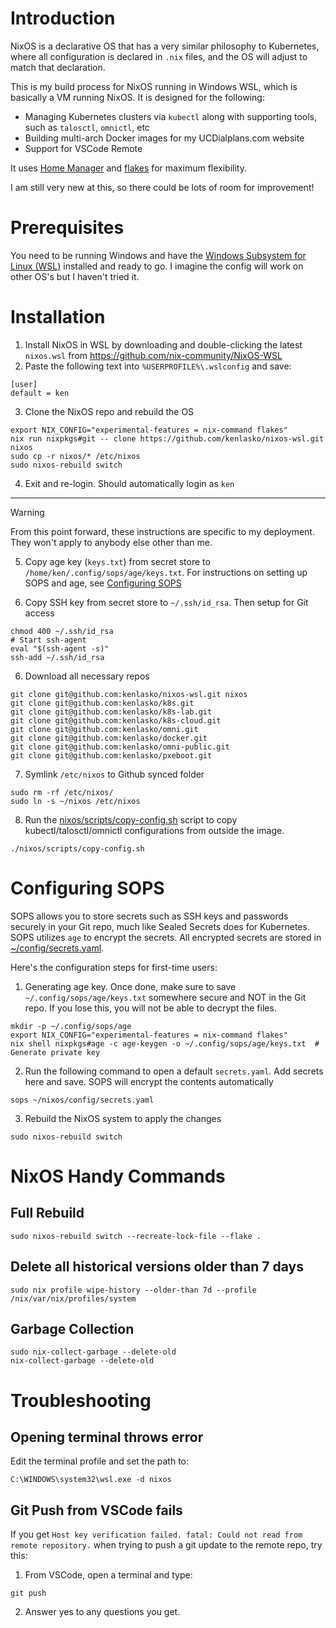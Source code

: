 # Introduction
NixOS is a declarative OS that has a very similar philosophy to Kubernetes, where all configuration is declared in `.nix` files, and the OS will adjust to match that declaration.

This is my build process for NixOS running in Windows WSL, which is basically a VM running NixOS. It is designed for the following:
- Managing Kubernetes clusters via `kubectl` along with supporting tools, such as `talosctl`, `omnictl`, etc
- Building multi-arch Docker images for my UCDialplans.com website
- Support for VSCode Remote

It uses [Home Manager](https://nix-community.github.io/home-manager/) and [flakes](https://nixos-and-flakes.thiscute.world/) for maximum flexibility. 

I am still very new at this, so there could be lots of room for improvement!

# Prerequisites
You need to be running Windows and have the [Windows Subsystem for Linux (WSL)](https://learn.microsoft.com/en-us/windows/wsl/install) installed and ready to go. I imagine the config will work on other OS's but I haven't tried it.

# Installation
1. Install NixOS in WSL by downloading and double-clicking the latest `nixos.wsl` from https://github.com/nix-community/NixOS-WSL
2. Paste the following text into `%USERPROFILE%\.wslconfig` and save:
```
[user]
default = ken
```
3. Clone the NixOS repo and rebuild the OS
```
export NIX_CONFIG="experimental-features = nix-command flakes"
nix run nixpkgs#git -- clone https://github.com/kenlasko/nixos-wsl.git nixos
sudo cp -r nixos/* /etc/nixos
sudo nixos-rebuild switch
```
4. Exit and re-login. Should automatically login as `ken`

---

> [!WARNING]
> From this point forward, these instructions are specific to my deployment. They won't apply to anybody else other than me.

5. Copy age key (`keys.txt`) from secret store to `/home/ken/.config/sops/age/keys.txt`. For instructions on setting up SOPS and age, see [Configuring SOPS](#Configuring-SOPS)

5. Copy SSH key from secret store to `~/.ssh/id_rsa`. Then setup for Git access
```
chmod 400 ~/.ssh/id_rsa
# Start ssh-agent
eval "$(ssh-agent -s)"
ssh-add ~/.ssh/id_rsa
```
6.  Download all necessary repos
```
git clone git@github.com:kenlasko/nixos-wsl.git nixos
git clone git@github.com:kenlasko/k8s.git
git clone git@github.com:kenlasko/k8s-lab.git
git clone git@github.com:kenlasko/k8s-cloud.git
git clone git@github.com:kenlasko/omni.git
git clone git@github.com:kenlasko/docker.git
git clone git@github.com:kenlasko/omni-public.git
git clone git@github.com:kenlasko/pxeboot.git
```
7. Symlink `/etc/nixos` to Github synced folder
```
sudo rm -rf /etc/nixos/
sudo ln -s ~/nixos /etc/nixos
```
8. Run the [nixos/scripts/copy-config.sh](scripts/copy-config.sh) script to copy kubectl/talosctl/omnictl configurations from outside the image. 
```
./nixos/scripts/copy-config.sh
```

# Configuring SOPS
SOPS allows you to store secrets such as SSH keys and passwords securely in your Git repo, much like Sealed Secrets does for Kubernetes. SOPS utilizes `age` to encrypt the secrets. All encrypted secrets are stored in [~/config/secrets.yaml](/config/secrets.yaml).

Here's the configuration steps for first-time users:

1. Generating age key. Once done, make sure to save `~/.config/sops/age/keys.txt` somewhere secure and NOT in the Git repo. If you lose this, you will not be able to decrypt the files.
```
mkdir -p ~/.config/sops/age
export NIX_CONFIG="experimental-features = nix-command flakes"
nix shell nixpkgs#age -c age-keygen -o ~/.config/sops/age/keys.txt  # Generate private key
```
2. Run the following command to open a default `secrets.yaml`. Add secrets here and save. SOPS will encrypt the contents automatically
```
sops ~/nixos/config/secrets.yaml
```
3. Rebuild the NixOS system to apply the changes
```
sudo nixos-rebuild switch
```

# NixOS Handy Commands
## Full Rebuild
```
sudo nixos-rebuild switch --recreate-lock-file --flake .
```
## Delete all historical versions older than 7 days
```
sudo nix profile wipe-history --older-than 7d --profile /nix/var/nix/profiles/system
```

## Garbage Collection
```
sudo nix-collect-garbage --delete-old
nix-collect-garbage --delete-old
```

# Troubleshooting
## Opening terminal throws error
Edit the terminal profile and set the path to:
```
C:\WINDOWS\system32\wsl.exe -d nixos
```

## Git Push from VSCode fails
If you get `Host key verification failed. fatal: Could not read from remote repository.` when trying to push a git update to the remote repo, try this:
1. From VSCode, open a terminal and type:
```
git push
```
2. Answer yes to any questions you get.
